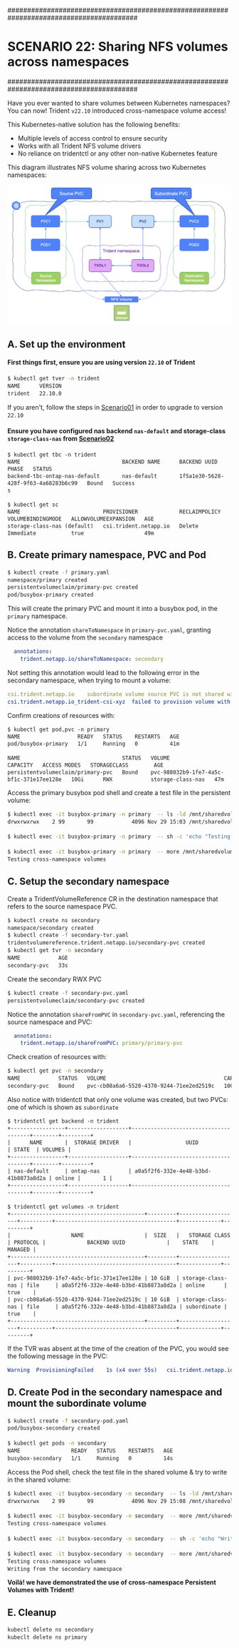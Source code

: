 #########################################################################################
# SCENARIO 22: Sharing NFS volumes across namespaces
#########################################################################################

Have you ever wanted to share volumes between Kubernetes namespaces? You can now! Trident `v22.10` introduced cross-namespace volume access!  

This Kubernetes-native solution has the following benefits:
- Multiple levels of access control to ensure security
- Works with all Trident NFS volume drivers
- No reliance on tridentctl or any other non-native Kubernetes feature


This diagram illustrates NFS volume sharing across two Kubernetes namespaces:
<p align="center"><img src="./Images/scenario22.png"></p>

## A. Set up the environment

#### First things first, ensure you are using version `22.10` of Trident

```sh
$ kubectl get tver -n trident
NAME      VERSION
trident   22.10.0
```
If you aren't, follow the steps in [Scenario01](../Scenario01) in order to upgrade to version `22.10`  

#### Ensure you have configured nas backend `nas-default` and storage-class `storage-class-nas` from [Scenario02](../Scenario02)  
```
$ kubectl get tbc -n trident
NAME                                BACKEND NAME      BACKEND UUID                           PHASE   STATUS
backend-tbc-ontap-nas-default       nas-default       1f5a1e30-5628-428f-9f63-4a68283b6c99   Bound   Success
s

$ kubectl get sc
NAME                          PROVISIONER             RECLAIMPOLICY   VOLUMEBINDINGMODE   ALLOWVOLUMEEXPANSION   AGE
storage-class-nas (default)   csi.trident.netapp.io   Delete          Immediate           true                   49m
```


## B. Create primary namespace, PVC and Pod
```bash
$ kubectl create -f primary.yaml
namespace/primary created
persistentvolumeclaim/primary-pvc created
pod/busybox-primary created
```
This will create the primary PVC and mount it into a busybox pod, in the `primary` namespace.

Notice the annotation `shareToNamespace` in `primary-pvc.yaml`, granting access to the volume from the `secondary` namespace
```yaml
  annotations:
    trident.netapp.io/shareToNamespace: secondary
```

Not setting this annotation would lead to the following error in the secondary namespace, when trying to mount a volume:
```yaml
csi.trident.netapp.io    subordinate volume source PVC is not shared with namespace secondary
csi.trident.netapp.io_trident-csi-xyz  failed to provision volume with StorageClass "storage-class-nas": rpc error: code = Unknown desc = subordinate volume source PVC is not shared with namespace secondary
```

 Confirm creations of resources with:

```
$ kubectl get pod,pvc -n primary
NAME                  READY   STATUS    RESTARTS   AGE
pod/busybox-primary   1/1     Running   0          41m

NAME                                STATUS   VOLUME                                     CAPACITY   ACCESS MODES   STORAGECLASS        AGE
persistentvolumeclaim/primary-pvc   Bound    pvc-988032b9-1fe7-4a5c-bf1c-371e17ee128e   10Gi      RWX            storage-class-nas   47m
```

Access the primary busybox pod shell and create a test file in the persistent volume:

```bash
$ kubectl exec -it busybox-primary -n primary  -- ls -ld /mnt/sharedvolume
drwxrwxrwx    2 99       99            4096 Nov 29 15:03 /mnt/sharedvolume

$ kubectl exec -it busybox-primary -n primary  -- sh -c 'echo "Testing cross-namespace volumes" > /mnt/sharedvolume/testfile.txt'

$ kubectl exec -it busybox-primary -n primary  -- more /mnt/sharedvolume/testfile.txt
Testing cross-namespace volumes
```

## C. Setup the secondary namespace

Create a TridentVolumeReference CR in the destination namespace that refers to the source namespace PVC.

```bash
$ kubectl create ns secondary
namespace/secondary created
$ kubectl create -f secondary-tvr.yaml
tridentvolumereference.trident.netapp.io/secondary-pvc created
$ kubectl get tvr -n secondary
NAME            AGE
secondary-pvc   33s
```

Create the secondary RWX PVC

```bash
$ kubectl create -f secondary-pvc.yaml
persistentvolumeclaim/secondary-pvc created
```

Notice the annotation `shareFromPVC` in `secondary-pvc.yaml`, referencing the source namespace and PVC:
```yaml
  annotations:
    trident.netapp.io/shareFromPVC: primary/primary-pvc
```

Check creation of resources with:
```bash
$ kubectl get pvc -n secondary
NAME            STATUS   VOLUME                                     CAPACITY   ACCESS MODES   STORAGECLASS        AGE
secondary-pvc   Bound    pvc-cb08a6a6-5520-4370-9244-71ee2ed2519c   10Gi       RWX            storage-class-nas   5s
```

Also notice with tridentctl that only one volume was created, but two PVCs: one of which is shown as `subordinate`
```
$ tridentctl get backend -n trident
+-----------------+-------------------+--------------------------------------+--------+---------+
|      NAME       |  STORAGE DRIVER   |                 UUID                 | STATE  | VOLUMES |
+-----------------+-------------------+--------------------------------------+--------+---------+
| nas-default     | ontap-nas         | a0a5f2f6-332e-4e48-b3bd-41b8873a8d2a | online |       1 |
+-----------------+-------------------+--------------------------------------+--------+---------+

$ tridentctl get volumes -n trident
+------------------------------------------+---------+-------------------+----------+--------------------------------------+-------------+---------+
|                   NAME                   |  SIZE   |   STORAGE CLASS   | PROTOCOL |             BACKEND UUID             |    STATE    | MANAGED |
+------------------------------------------+---------+-------------------+----------+--------------------------------------+-------------+---------+
| pvc-988032b9-1fe7-4a5c-bf1c-371e17ee128e | 10 GiB  | storage-class-nas | file     | a0a5f2f6-332e-4e48-b3bd-41b8873a8d2a | online      | true    |
| pvc-cb08a6a6-5520-4370-9244-71ee2ed2519c | 10 GiB  | storage-class-nas | file     | a0a5f2f6-332e-4e48-b3bd-41b8873a8d2a | subordinate | true    |
+------------------------------------------+---------+-------------------+----------+--------------------------------------+-------------+---------+
```

If the TVR was absent at the time of the creation of the PVC, you would see the following message in the PVC:
```yaml
Warning  ProvisioningFailed    1s (x4 over 55s)   csi.trident.netapp.io_trident-csi-xyz  failed to provision volume with StorageClass "storage-class-nas": rpc error: code = Unknown desc = volume reference secondary_primary/primary-pvc not found in cache
```


## D. Create Pod in the secondary namespace and mount the subordinate volume

```bash
$ kubectl create -f secondary-pod.yaml
pod/busybox-secondary created

$ kubectl get pods -n secondary
NAME                READY   STATUS    RESTARTS   AGE
busybox-secondary   1/1     Running   0          14s
```

Access the Pod shell, check the test file in the shared volume & try to write in the shared volume:
```bash
$ kubectl exec -it busybox-secondary -n secondary  -- ls -ld /mnt/sharedvolume
drwxrwxrwx    2 99       99            4096 Nov 29 15:08 /mnt/sharedvolume

$ kubectl exec -it busybox-secondary -n secondary  -- more /mnt/sharedvolume/testfile.txt
Testing cross-namespace volumes

$ kubectl exec -it busybox-secondary -n secondary  -- sh -c 'echo "Writing from the secondary namespace" >> /mnt/sharedvolume/testfile.txt'

$ kubectl exec -it busybox-secondary -n secondary  -- more /mnt/sharedvolume/testfile.txt
Testing cross-namespace volumes
Writing from the secondary namespace
```

**Voilà! we have demonstrated the use of cross-namespace Persistent Volumes with Trident!**

## E. Cleanup

```bash
kubectl delete ns secondary
kubeclt delete ns primary
```

